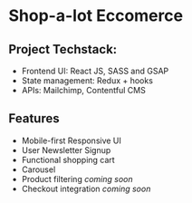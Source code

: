 # Shop-a-lot Eccomerce

## Project Techstack:

- Frontend UI: React JS, SASS and GSAP
- State management: Redux + hooks
- APIs: Mailchimp, Contentful CMS

## Features

- Mobile-first Responsive UI
- User Newsletter Signup
- Functional shopping cart
- Carousel
- Product filtering *coming soon*
- Checkout integration *coming soon*

